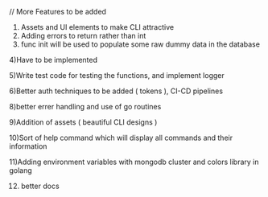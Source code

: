 // More Features to be added
1) Assets and UI elements to make CLI attractive
2) Adding errors to return rather than int
3) func init will be used to populate some raw dummy data in the database

4)Have to be implemented

5)Write test code for testing the functions, and implement logger

6)Better auth techniques to be added ( tokens ), CI-CD pipelines

8)better errer handling and use of go routines

9)Addition of assets ( beautiful CLI designs )

10)Sort of help command which will display all commands and their information

11)Adding environment variables with mongodb cluster and colors library in golang

12) better docs
